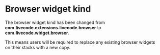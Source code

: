 # Browser widget kind

The browser widget kind has been changed from **com.livecode.extensions.livecode.browser** to 
**com.livecode.widget.browser**.

This means users will be required to replace any existing browser widgets on their stacks 
with a new copy.
